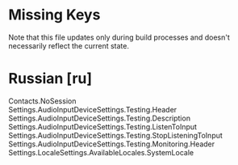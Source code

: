 # Missing Keys
Note that this file updates only during build processes and doesn't necessarily reflect the current state.

# Russian [ru]
Contacts.NoSession  
Settings.AudioInputDeviceSettings.Testing.Header  
Settings.AudioInputDeviceSettings.Testing.Description  
Settings.AudioInputDeviceSettings.Testing.ListenToInput  
Settings.AudioInputDeviceSettings.Testing.StopListeningToInput  
Settings.AudioInputDeviceSettings.Testing.Monitoring.Header  
Settings.LocaleSettings.AvailableLocales.SystemLocale  

